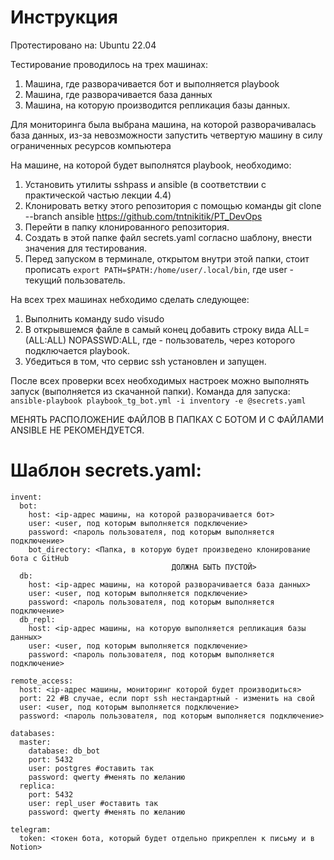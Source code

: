 # Инструкция
Протестировано на: Ubuntu 22.04

Тестирование проводилось на трех машинах:
1. Машина, где разворачивается бот и выполняется playbook
2. Машина, где разворачивается база данных
3. Машина, на которую производится репликация базы данных.

Для мониторинга была выбрана машина, на которой разворачивалась база данных, из-за невозможности запустить четвертую машину в силу ограниченных ресурсов компьютера

На машине, на которой будет выполнятся playbook, необходимо:
1. Установить утилиты sshpass и ansible (в соответствии с практической частью лекции 4.4)
2. Клонировать ветку этого репозитория с помощью команды git clone --branch ansible https://github.com/tntnikitik/PT_DevOps
3. Перейти в папку клонированного репозитория.
4. Создать в этой папке файл secrets.yaml согласно шаблону, внести значения для тестирования.
5. Перед запуском в терминале, открытом внутри этой папки, стоит прописать ```export PATH=$PATH:/home/user/.local/bin```, где user - текущий пользователь.
   
На всех трех машинах небходимо сделать следующее:
1. Выполнить команду sudo visudo
2. В открывшемся файле в самый конец добавить строку вида <user> ALL=(ALL:ALL) NOPASSWD:ALL, где <user> - пользователь, через которого подключается playbook.
3. Убедиться в том, что сервис ssh установлен и запущен.

После всех проверки всех необходимых настроек можно выполнять запуск (выполняется из скачанной папки). Команда для запуска: ``` ansible-playbook playbook_tg_bot.yml -i inventory -e @secrets.yaml ```

МЕНЯТЬ РАСПОЛОЖЕНИЕ ФАЙЛОВ В ПАПКАХ С БОТОМ И С ФАЙЛАМИ ANSIBLE НЕ РЕКОМЕНДУЕТСЯ.

# Шаблон secrets.yaml:
```
invent:
  bot:
    host: <ip-адрес машины, на которой разворачивается бот>
    user: <user, под которым выполняется подключение>
    password: <пароль пользователя, под которым выполняется подключение>
    bot_directory: <Папка, в которую будет произведено клонирование бота с GitHub
								    ДОЛЖНА БЫТЬ ПУСТОЙ>
  db:
    host: <ip-адрес машины, на которой разворачивается база данных>
    user: <user, под которым выполняется подключение>
    password: <пароль пользователя, под которым выполняется подключение>
  db_repl:
    host: <ip-адрес машины, на которую выполняется репликация базы данных>
    user: <user, под которым выполняется подключение>
    password: <пароль пользователя, под которым выполняется подключение>

remote_access:
  host: <ip-адрес машины, мониторинг которой будет производиться>
  port: 22 #В случае, если порт ssh нестандартный - изменить на свой
  user: <user, под которым выполняется подключение>
  password: <пароль пользователя, под которым выполняется подключение>

databases:
  master:
    database: db_bot
    port: 5432
    user: postgres #оставить так
    password: qwerty #менять по желанию
  replica:
    port: 5432
    user: repl_user #оставить так
    password: qwerty #менять по желанию

telegram:
  token: <токен бота, который будет отдельно прикреплен к письму и в Notion>
```

